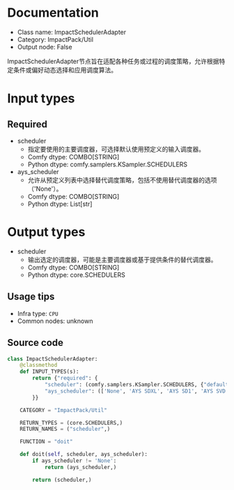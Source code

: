 
# Documentation
- Class name: ImpactSchedulerAdapter
- Category: ImpactPack/Util
- Output node: False

ImpactSchedulerAdapter节点旨在适配各种任务或过程的调度策略，允许根据特定条件或偏好动态选择和应用调度算法。

# Input types
## Required
- scheduler
    - 指定要使用的主要调度器，可选择默认使用预定义的输入调度器。
    - Comfy dtype: COMBO[STRING]
    - Python dtype: comfy.samplers.KSampler.SCHEDULERS
- ays_scheduler
    - 允许从预定义列表中选择替代调度策略，包括不使用替代调度器的选项（'None'）。
    - Comfy dtype: COMBO[STRING]
    - Python dtype: List[str]

# Output types
- scheduler
    - 输出选定的调度器，可能是主要调度器或基于提供条件的替代调度器。
    - Comfy dtype: COMBO[STRING]
    - Python dtype: core.SCHEDULERS


## Usage tips
- Infra type: `CPU`
- Common nodes: unknown


## Source code
```python
class ImpactSchedulerAdapter:
    @classmethod
    def INPUT_TYPES(s):
        return {"required": {
            "scheduler": (comfy.samplers.KSampler.SCHEDULERS, {"defaultInput": True,}),
            "ays_scheduler": (['None', 'AYS SDXL', 'AYS SD1', 'AYS SVD'],),
        }}

    CATEGORY = "ImpactPack/Util"

    RETURN_TYPES = (core.SCHEDULERS,)
    RETURN_NAMES = ("scheduler",)

    FUNCTION = "doit"

    def doit(self, scheduler, ays_scheduler):
        if ays_scheduler != 'None':
            return (ays_scheduler,)

        return (scheduler,)

```
